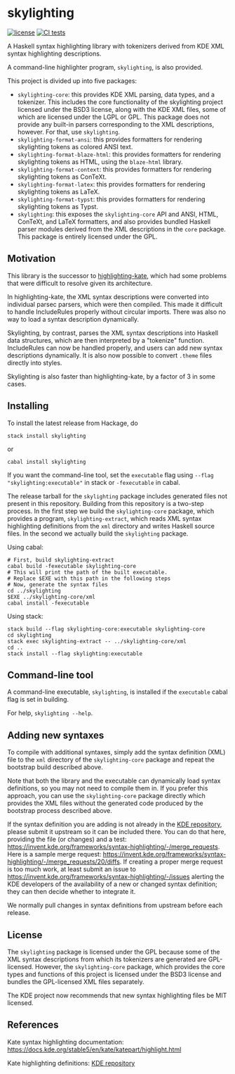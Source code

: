 skylighting
===========

[![license](https://img.shields.io/badge/license-GPLv2+-brightgreen.svg)](https://www.gnu.org/licenses/gpl.html)
[![CI tests](https://github.com/jgm/skylighting/workflows/CI%20tests/badge.svg)](https://github.com/jgm/skylighting/actions)

A Haskell syntax highlighting library with tokenizers derived
from KDE XML syntax highlighting descriptions.

A command-line highlighter program, `skylighting`, is also provided.

This project is divided up into five packages:

 * `skylighting-core`: this provides KDE XML parsing, data types,
   and a tokenizer. This includes the core functionality of the
   skylighting project licensed under the BSD3 license, along with the
   KDE XML files, some of which are licensed under the LGPL or GPL. This
   package does not provide any built-in parsers corresponding to the
   XML descriptions, however. For that, use `skylighting`.
* `skylighting-format-ansi`: this provides formatters for
  rendering skylighting tokens as colored ANSI text.
* `skylighting-format-blaze-html`: this provides formatters for
  rendering skylighting tokens as HTML, using the `blaze-html` library.
* `skylighting-format-context`: this provides formatters for
   rendering skylighting tokens as ConTeXt.
* `skylighting-format-latex`: this provides formatters for
  rendering skylighting tokens as LaTeX.
* `skylighting-format-typst`: this provides formatters for
  rendering skylighting tokens as Typst.
* `skylighting`: this exposes the `skylighting-core` API and
   ANSI, HTML, ConTeXt, and LaTeX formatters, and also
   provides bundled Haskell parser modules derived from the XML
   descriptions in the `core` package. This package is entirely licensed
   under the GPL.

Motivation
----------

This library is the successor to [highlighting-kate], which had
some problems that were difficult to resolve given its
architecture.

In highlighting-kate, the XML syntax descriptions were converted
into individual parsec parsers, which were then compiled.  This
made it difficult to handle IncludeRules properly without
circular imports.  There was also no way to load a syntax
description dynamically.

Skylighting, by contrast, parses the XML syntax descriptions
into Haskell data structures, which are then interpreted by
a "tokenize" function.  IncludeRules can now be handled
properly, and users can add new syntax descriptions
dynamically.  It is also now possible to convert `.theme` files
directly into styles.

Skylighting is also faster than highlighting-kate, by a
factor of 3 in some cases.

Installing
----------

To install the latest release from Hackage, do

    stack install skylighting
or

    cabal install skylighting

If you want the command-line tool, set the `executable` flag
using `--flag "skylighting:executable"` in stack or
`-fexecutable` in cabal.

The release tarball for the `skylighting` package includes generated
files not present in this repository. Building from this repository is
a two-step process. In the first step we build the `skylighting-core`
package, which provides a program, `skylighting-extract`, which reads
XML syntax highlighting definitions from the `xml` directory and writes
Haskell source files. In the second we actually build the `skylighting`
package.

Using cabal:

    # First, build skylighting-extract
    cabal build -fexecutable skylighting-core
    # This will print the path of the built executable.
    # Replace $EXE with this path in the following steps
    # Now, generate the syntax files
    cd ../skylighting
    $EXE ../skylighting-core/xml
    cabal install -fexecutable

Using stack:

    stack build --flag skylighting-core:executable skylighting-core
    cd skylighting
    stack exec skylighting-extract -- ../skylighting-core/xml
    cd ..
    stack install --flag skylighting:executable


Command-line tool
-----------------

A command-line executable, `skylighting`, is installed if
the `executable` cabal flag is set in building.

For help, `skylighting --help`.

Adding new syntaxes
-------------------

To compile with additional syntaxes, simply add the syntax definition
(XML) file to the `xml` directory of the `skylighting-core` package and
repeat the bootstrap build described above.

Note that both the library and the executable can dynamically load
syntax definitions, so you may not need to compile them in. If you
prefer this approach, you can use the `skylighting-core` package
directly which provides the XML files without the generated code
produced by the bootstrap process described above.

If the syntax definition you are adding is not already in the
[KDE repository], please submit it upstream so it can be
included there.  You can do that here, providing the file (or
changes) and a test:
<https://invent.kde.org/frameworks/syntax-highlighting/-/merge_requests>.
Here is a sample merge request:
<https://invent.kde.org/frameworks/syntax-highlighting/-/merge_requests/20/diffs>.
If creating a proper merge request is too much work, at least
submit an issue to
<https://invent.kde.org/frameworks/syntax-highlighting/-/issues>
alerting the KDE developers of the availability of a new or
changed syntax definition; they can then decide whether to
integrate it.

We normally pull changes in syntax definitions from upstream
before each release.

License
-------

The `skylighting` package is licensed under the GPL because some of the
XML syntax descriptions from which its tokenizers are generated are
GPL-licensed. However, the `skylighting-core` package, which provides
the core types and functions of this project is licensed under the BSD3
license and bundles the GPL-licensed XML files separately.

The KDE project now recommends that new syntax highlighting
files be MIT licensed.

References
----------

Kate syntax highlighting documentation:
<https://docs.kde.org/stable5/en/kate/katepart/highlight.html>

Kate highlighting definitions: [KDE repository]

[KDE repository]: <https://github.com/KDE/syntax-highlighting/tree/master/data/syntax>

[highlighting-kate]: https://github.com/jgm/highlighting-kate
